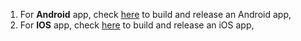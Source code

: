 1. For **Android** app, check [here](https://flutter.dev/docs/deployment/android) to build and release an Android app,
2. For **IOS** app, check [here](https://flutter.dev/docs/deployment/ios) to build and release an iOS app,
